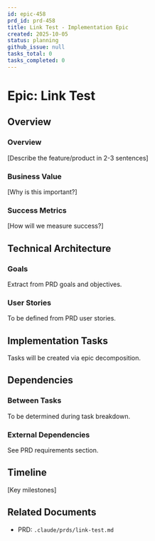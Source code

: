 ```yaml
---
id: epic-458
prd_id: prd-458
title: Link Test - Implementation Epic
created: 2025-10-05
status: planning
github_issue: null
tasks_total: 0
tasks_completed: 0
---
```

# Epic: Link Test

## Overview

### Overview

[Describe the feature/product in 2-3 sentences]

### Business Value

[Why is this important?]

### Success Metrics

[How will we measure success?]

## Technical Architecture

### Goals
Extract from PRD goals and objectives.

### User Stories
To be defined from PRD user stories.

## Implementation Tasks

Tasks will be created via epic decomposition.

## Dependencies

### Between Tasks
To be determined during task breakdown.

### External Dependencies
See PRD requirements section.

## Timeline

[Key milestones]

## Related Documents

- PRD: `.claude/prds/link-test.md`
